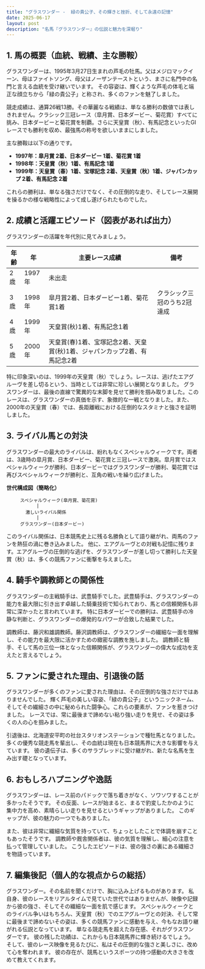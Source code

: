 ```yaml
---
title: "グラスワンダー -  緑の貴公子、その輝きと挫折、そして永遠の記憶"
date: 2025-06-17
layout: post
description: "名馬『グラスワンダー』の伝説と魅力を深堀り"
---
```


## 1. 馬の概要（血統、戦績、主な勝鞍）

グラスワンダーは、1995年3月27日生まれの芦毛の牡馬。父はメジロマックイーン、母はファイトソング、母父はノーザンテーストという、まさに名門中の名門と言える血統を受け継いでいます。  その容姿は、輝くような芦毛の体毛と端正な顔立ちから「緑の貴公子」と称され、多くのファンを魅了しました。

競走成績は、通算26戦13勝。その華麗なる戦績は、単なる勝利の数値では表しきれません。クラシック三冠レース（皐月賞、日本ダービー、菊花賞）すべてに挑み、日本ダービーと菊花賞を制覇。さらに天皇賞（秋）、有馬記念といったGIレースでも勝利を収め、最強馬の称号を欲しいままにしました。

主な勝鞍は以下の通りです。

* **1997年：皐月賞 2着、日本ダービー 1着、菊花賞 1着**
* **1998年：天皇賞（秋）1着、有馬記念 1着**
* **1999年：天皇賞（春）1着、宝塚記念 2着、天皇賞（秋）1着、ジャパンカップ 2着、有馬記念 2着**

これらの勝利は、単なる強さだけでなく、その圧倒的な走り、そしてレース展開を操るかの様な戦略性によって成し遂げられたものでした。


## 2. 成績と活躍エピソード（図表があれば出力）

グラスワンダーの活躍を年代別に見てみましょう。

| 年齢 | 年 | 主要レース成績 | 備考 |
|---|---|---|---|
| 2歳 | 1997年 |  未出走 |  |
| 3歳 | 1998年 | 皐月賞2着、日本ダービー1着、菊花賞1着 | クラシック三冠のうち2冠達成 |
| 4歳 | 1999年 | 天皇賞(秋)1着、有馬記念1着 |  |
| 5歳 | 2000年 | 天皇賞(春)1着、宝塚記念2着、天皇賞(秋)1着、ジャパンカップ2着、有馬記念2着 |  |


特に印象深いのは、1999年の天皇賞（秋）でしょう。レースは、逃げたエアグルーヴを差し切るという、当時としては非常に珍しい展開となりました。  グラスワンダーは、最後の直線で驚異的な末脚を見せて勝利を掴み取りました。このレースは、グラスワンダーの真価を示す、象徴的な一戦となりました。また、2000年の天皇賞（春）では、長距離戦における圧倒的なスタミナと強さを証明しました。


## 3. ライバル馬との対決

グラスワンダーの最大のライバルは、紛れもなくスペシャルウィークです。両者は、3歳時の皐月賞、日本ダービー、菊花賞と三冠レースで激突。皐月賞ではスペシャルウィークが勝利、日本ダービーではグラスワンダーが勝利、菊花賞では再びスペシャルウィークが勝利と、互角の戦いを繰り広げました。

**世代構成図（簡略化）**

```
     スペシャルウィーク(皐月賞、菊花賞)
           |
       激しいライバル関係
           |
     グラスワンダー(日本ダービー)
```

このライバル関係は、日本競馬史上に残る名勝負として語り継がれ、両馬のファンを熱狂の渦に巻き込みました。  他に、エアグルーヴとの対戦も記憶に残ります。エアグルーヴの圧倒的な逃げを、グラスワンダーが差し切って勝利した天皇賞（秋）は、多くの競馬ファンに衝撃を与えました。


## 4. 騎手や調教師との関係性

グラスワンダーの主戦騎手は、武豊騎手でした。武豊騎手は、グラスワンダーの能力を最大限に引き出す卓越した騎乗技術で知られており、馬との信頼関係も非常に深かったと言われています。  特に日本ダービーでの勝利は、武豊騎手の冷静な判断と、グラスワンダーの爆発的なパワーが合致した結果でした。

調教師は、藤沢和雄調教師。藤沢調教師は、グラスワンダーの繊細な一面を理解し、その能力を最大限に活かすための緻密な調教を施しました。  調教師と騎手、そして馬の三位一体となった信頼関係が、グラスワンダーの偉大な成功を支えたと言えるでしょう。


## 5. ファンに愛された理由、引退後の話

グラスワンダーが多くのファンに愛された理由は、その圧倒的な強さだけではありませんでした。  輝く芦毛の美しい容姿、「緑の貴公子」というニックネーム、そしてその繊細さの中に秘められた闘争心。これらの要素が、ファンを惹きつけました。  レースでは、常に最後まで諦めない粘り強い走りを見せ、その姿は多くの人の心を掴みました。

引退後は、北海道安平町の社台スタリオンステーションで種牡馬となりました。  多くの優秀な競走馬を輩出し、その血統は現在も日本競馬界に大きな影響を与えています。  彼の遺伝子は、多くのサラブレッドに受け継がれ、新たな名馬を生み出す礎となっています。


## 6. おもしろハプニングや逸話

グラスワンダーは、レース前のパドックで落ち着きがなく、ソワソワすることが多かったそうです。  その反面、レースが始まると、まるで豹変したかのように集中力を高め、素晴らしい走りを見せるというギャップがありました。  このギャップが、彼の魅力の一つでもありました。

また、彼は非常に繊細な気質を持っていて、ちょっとしたことで体調を崩すこともあったそうです。  調教師や厩舎関係者は、彼の気質を理解し、細心の注意を払って管理していました。  こうしたエピソードは、彼の強さの裏にある繊細さを物語っています。


## 7. 編集後記（個人的な視点からの総括）

グラスワンダー。その名前を聞くだけで、胸に込み上げるものがあります。  私自身、彼のレースをリアルタイムで見ていた世代ではありませんが、映像や記録から彼の強さ、そしてその繊細な一面を肌で感じます。  スペシャルウィークとのライバル争いはもちろん、天皇賞（秋）でのエアグルーヴとの対決、そして常に最後まで諦めないその姿は、多くの競馬ファンに感動を与え、今もなお語り継がれる伝説となっています。  単なる競走馬を超えた存在感、それがグラスワンダーです。  彼の残した功績は、これからも日本競馬界に輝き続けるでしょう。  そして、彼のレース映像を見るたびに、私はその圧倒的な強さと美しさに、改めて心を奪われます。  彼の存在が、競馬というスポーツの持つ感動の大きさを改めて教えてくれます。

